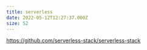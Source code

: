 ```yaml
---
title: serverless
date: 2022-05-12T12:27:37.000Z
size: 52
---
```

https://github.com/serverless-stack/serverless-stack

